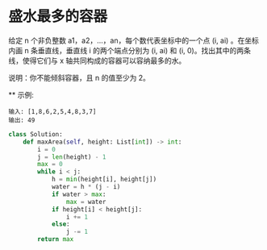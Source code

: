 # 盛水最多的容器

给定 n 个非负整数 a1，a2，...，an，每个数代表坐标中的一个点 (i, ai) 。在坐标内画 n 条垂直线，垂直线 i 的两个端点分别为 (i, ai) 和 (i, 0)。找出其中的两条线，使得它们与 x 轴共同构成的容器可以容纳最多的水。

说明：你不能倾斜容器，且 n 的值至少为 2。


** 示例:
```
输入: [1,8,6,2,5,4,8,3,7]
输出: 49
```

```python
class Solution:
    def maxArea(self, height: List[int]) -> int:
        i = 0
        j = len(height) - 1
        max = 0
        while i < j:
            h = min(height[i], height[j])
            water = h * (j - i)
            if water > max:
                max = water
            if height[i] < height[j]:
                i += 1
            else:
                j -= 1
        return max
```
